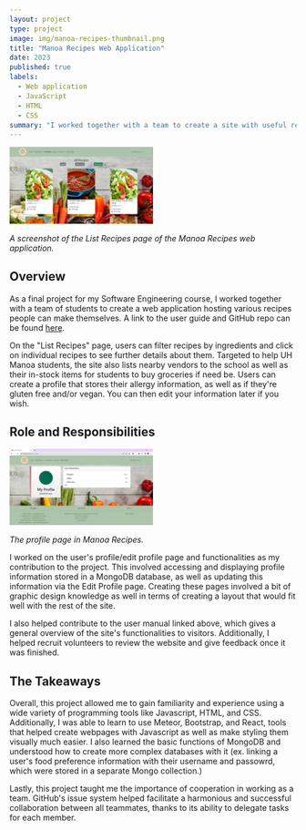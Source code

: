 ```yaml
---
layout: project
type: project
image: img/manoa-recipes-thumbnail.png
title: "Manoa Recipes Web Application"
date: 2023
published: true
labels:
  - Web application
  - JavaScript
  - HTML
  - CSS
summary: "I worked together with a team to create a site with useful recipes for students."
---
```


<div class="text-center p-4">
  <img width="50%" src="../img/list-recipes-updated.png" >
</div>

*A screenshot of the List Recipes page of the Manoa Recipes web application.*

## Overview

As a final project for my Software Engineering course, I worked together with a team of students to create a web application hosting various recipes people can make themselves. A link to the user guide and GitHub repo can be found <a href="https://manoa-recipes.github.io/" target="_blank">here</a>.

On the "List Recipes" page, users can filter recipes by ingredients and click on individual recipes to see further details about them. Targeted to help UH Manoa students, the site also lists nearby vendors to the school as well as their in-stock items for students to buy groceries if need be. Users can create a profile that stores their allergy information, as well as if they're gluten free and/or vegan. You can then edit your information later if you wish. 

## Role and Responsibilities

<div>
  <img width="50%" src="../img/user-profile-page.png">
</div>

*The profile page in Manoa Recipes.*

I worked on the user's profile/edit profile page and functionalities as my contribution to the project. This involved accessing and displaying profile information stored in a MongoDB database, as well as updating this information via the Edit Profile page. Creating these pages involved a bit of graphic design knowledge as well in terms of creating a layout that would fit well with the rest of the site.

I also helped contribute to the user manual linked above, which gives a general overview of the site's functionalities to visitors. Additionally, I helped recruit volunteers to review the website and give feedback once it was finished.

## The Takeaways

Overall, this project allowed me to gain familiarity and experience using a wide variety of programming tools like Javascript, HTML, and CSS. Additionally, I was able to learn to use Meteor, Bootstrap, and React, tools that helped create webpages with Javascript as well as make styling them visually much easier. I also learned the basic functions of MongoDB and understood how to create more complex databases with it (ex. linking a user's food preference information with their username and passowrd, which were stored in a separate Mongo collection.) 

Lastly, this project taught me the importance of cooperation in working as a team. GitHub's issue system helped facilitate a harmonious and successful collaboration between all teammates, thanks to its ability to delegate tasks for each member. 
